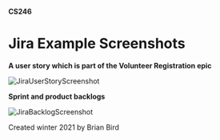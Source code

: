 **CS246**

# Jira Example Screenshots

**A user story which is part of the Volunteer Registration epic**

![JiraUserStoryScreenshot](C:\Users\Brian\Repos\CS246-CourseMaterials\Labs\Lab2\JiraUserStoryScreenshot.png)



**Sprint and product backlogs**

![JiraBacklogScreenshot](C:\Users\Brian\Repos\CS246-CourseMaterials\Labs\Lab2\JiraBacklogScreenshot.png)



Created winter 2021 by Brian Bird